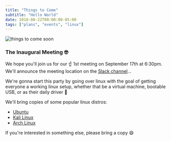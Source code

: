 ```yaml
---
title: "Things to Come"
subtitle: "Hello World"
date: 2018-08-22T00:00:00-05:00
tags: ["plans", "events", "linux"]
---
```


![things to come soon](/img/things-to-come-stars-300.jpg)

### The Inaugural Meeting :nerd_face:
We hope you'll join us for our :point_up: 1st meeting on September 17th at 6:30pm. We'll announce the meeting location on the [Slack channel](https://join.slack.com/t/citysecnyc/shared_invite/enQtMzk1NTcyMDQxODkwLTY1NmE2MDZkZjJhZWIxNGNmNWVjMjUwNDc3M2I3YmRiYmQ0NDBlMjk0Zjc4MzNhY2JiYjUzMWNmYTE0MjkyYzI)...
<!--more-->

We're gonna start this party by going over linux with the goal of getting everyone a working linux setup, whether that be a virtual machine, bootable USB, or as their daily driver :100:

We'll bring copies of some popular linux distros:

+ [Ubuntu](https://www.ubuntu.com/)
+ [Kali Linux](https://www.kali.org/)
+ [Arch Linux](https://www.archlinux.org/)

If you're interested in something else, please bring a copy :smile:
